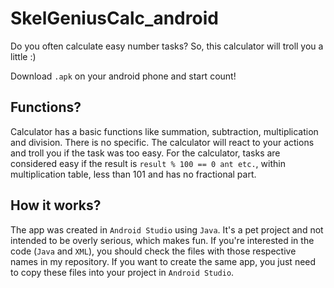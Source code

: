 # SkelGeniusCalc_android

Do you often calculate easy number tasks?
So, this calculator will troll you a little :)

Download ```.apk``` on your android phone and start count!

## Functions?

Calculator has a basic functions like summation, subtraction, multiplication and division. There is no specific. The calculator will react to your actions and troll you if the task was too easy. For the calculator, tasks are considered easy if the result is ```result % 100 == 0 ant etc.```, within multiplication table, less than 101 and has no fractional part.

## How it works?

The app was created in ```Android Studio``` using ```Java```. It's a pet project and not intended to be overly serious, which makes fun. 
If you're interested in the code (```Java``` and ```XML```), you should check the files with those respective names in my repository. If you want to create the same app, you just need to copy these files into your project in ```Android Studio```.




